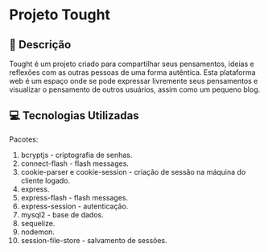 # Projeto Tought

## 📝 Descrição

Tought é um projeto criado para compartilhar seus pensamentos, ideias e reflexões com as outras pessoas de uma forma autêntica.
Esta plataforma web é um espaço onde se pode expressar livremente seus pensamentos e visualizar o pensamento de outros usuários, assim como um pequeno blog.

## 💻 Tecnologias Utilizadas

Pacotes:

1. bcryptjs - criptografia de senhas.
2. connect-flash - flash messages.
3. cookie-parser e cookie-session - criação de sessão na máquina do cliente logado.
4. express.
5. express-flash - flash messages.
6. express-session - autenticação.
7. mysql2 - base de dados.
8. sequelize.
9. nodemon.
10. session-file-store - salvamento de sessões.
